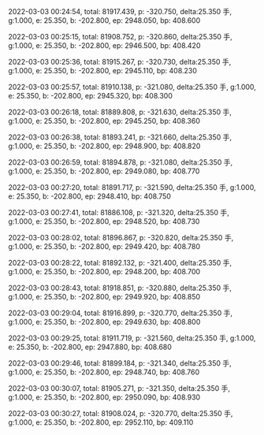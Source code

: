 2022-03-03 00:24:54, total: 81917.439, p: -320.750, delta:25.350 手, g:1.000, e: 25.350, b: -202.800, ep: 2948.050, bp: 408.600

2022-03-03 00:25:15, total: 81908.752, p: -320.860, delta:25.350 手, g:1.000, e: 25.350, b: -202.800, ep: 2946.500, bp: 408.420

2022-03-03 00:25:36, total: 81915.267, p: -320.730, delta:25.350 手, g:1.000, e: 25.350, b: -202.800, ep: 2945.110, bp: 408.230

2022-03-03 00:25:57, total: 81910.138, p: -321.080, delta:25.350 手, g:1.000, e: 25.350, b: -202.800, ep: 2945.320, bp: 408.300

2022-03-03 00:26:18, total: 81889.808, p: -321.630, delta:25.350 手, g:1.000, e: 25.350, b: -202.800, ep: 2945.250, bp: 408.360

2022-03-03 00:26:38, total: 81893.241, p: -321.660, delta:25.350 手, g:1.000, e: 25.350, b: -202.800, ep: 2948.900, bp: 408.820

2022-03-03 00:26:59, total: 81894.878, p: -321.080, delta:25.350 手, g:1.000, e: 25.350, b: -202.800, ep: 2949.080, bp: 408.770

2022-03-03 00:27:20, total: 81891.717, p: -321.590, delta:25.350 手, g:1.000, e: 25.350, b: -202.800, ep: 2948.410, bp: 408.750

2022-03-03 00:27:41, total: 81886.108, p: -321.320, delta:25.350 手, g:1.000, e: 25.350, b: -202.800, ep: 2948.520, bp: 408.730

2022-03-03 00:28:02, total: 81896.867, p: -320.820, delta:25.350 手, g:1.000, e: 25.350, b: -202.800, ep: 2949.420, bp: 408.780

2022-03-03 00:28:22, total: 81892.132, p: -321.400, delta:25.350 手, g:1.000, e: 25.350, b: -202.800, ep: 2948.200, bp: 408.700

2022-03-03 00:28:43, total: 81918.851, p: -320.880, delta:25.350 手, g:1.000, e: 25.350, b: -202.800, ep: 2949.920, bp: 408.850

2022-03-03 00:29:04, total: 81916.899, p: -320.770, delta:25.350 手, g:1.000, e: 25.350, b: -202.800, ep: 2949.630, bp: 408.800

2022-03-03 00:29:25, total: 81911.719, p: -321.560, delta:25.350 手, g:1.000, e: 25.350, b: -202.800, ep: 2947.880, bp: 408.680

2022-03-03 00:29:46, total: 81899.184, p: -321.340, delta:25.350 手, g:1.000, e: 25.350, b: -202.800, ep: 2948.740, bp: 408.760

2022-03-03 00:30:07, total: 81905.271, p: -321.350, delta:25.350 手, g:1.000, e: 25.350, b: -202.800, ep: 2950.090, bp: 408.930

2022-03-03 00:30:27, total: 81908.024, p: -320.770, delta:25.350 手, g:1.000, e: 25.350, b: -202.800, ep: 2952.110, bp: 409.110